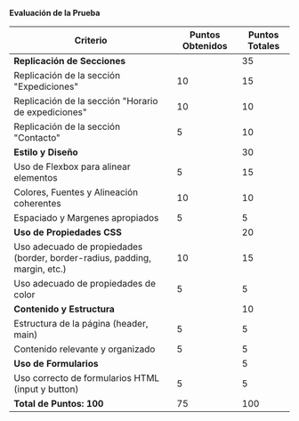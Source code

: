 **Evaluación de la Prueba**

| Criterio                                                                   | Puntos Obtenidos | Puntos Totales |
| -------------------------------------------------------------------------- | ---------------- | -------------- |
| **Replicación de Secciones**                                               |                  | 35             |
| Replicación de la sección "Expediciones"                                   | 10               | 15             |
| Replicación de la sección "Horario de expediciones"                        | 10               | 10             |
| Replicación de la sección "Contacto"                                       | 5                | 10             |
| **Estilo y Diseño**                                                        |                  | 30             |
| Uso de Flexbox para alinear elementos                                      | 5                | 15             |
| Colores, Fuentes y Alineación coherentes                                   | 10               | 10             |
| Espaciado y Margenes apropiados                                            | 5                | 5              |
| **Uso de Propiedades CSS**                                                 |                  | 20             |
| Uso adecuado de propiedades (border, border-radius, padding, margin, etc.) | 10               | 15             |
| Uso adecuado de propiedades de color                                       | 5                | 5              |
| **Contenido y Estructura**                                                 |                  | 10             |
| Estructura de la página (header, main)                                     | 5                | 5              |
| Contenido relevante y organizado                                           | 5                | 5              |
| **Uso de Formularios**                                                     |                  | 5              |
| Uso correcto de formularios HTML (input y button)                          | 5                | 5              |
| **Total de Puntos: 100**                                                   | 75               | 100            |

